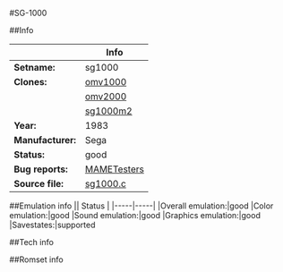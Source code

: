 #SG-1000

##Info

||Info|
|-----|-----|
|**Setname:**|sg1000
|**Clones:**|[omv1000](omv1000.md)
||[omv2000](omv2000.md)
||[sg1000m2](sg1000m2.md)
|**Year:**|1983
|**Manufacturer:**|Sega
|**Status:**|good
|**Bug reports:**|[MAMETesters](http://mametesters.org/view_all_set.php?type=1&temporary=y&search=sg1000.c)
|**Source file:**|[sg1000.c](https://github.com/mamedev/mame/blob/master/src/mess/drivers/sg1000.c)

##Emulation info
|| Status |
|-----|-----|
|Overall emulation:|good
|Color emulation:|good
|Sound emulation:|good
|Graphics emulation:|good
|Savestates:|supported

##Tech info

##Romset info

<!--- START OF EDITED COMMENT DO NOT TOUCH TEXT ABOVE-->
